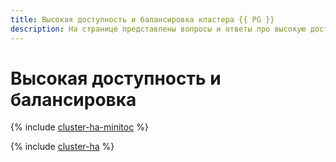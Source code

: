 ```yaml
---
title: Высокая доступность и балансировка кластера {{ PG }}
description: На странице представлены вопросы и ответы про высокую доступность и балансировку кластера {{ PG }}.
---
```


# Высокая доступность и балансировка

{% include [cluster-ha-minitoc](../../_qa/managed-postgresql/minitoc/ha.md) %}

{% include [cluster-ha](../../_qa/managed-postgresql/ha.md) %}
